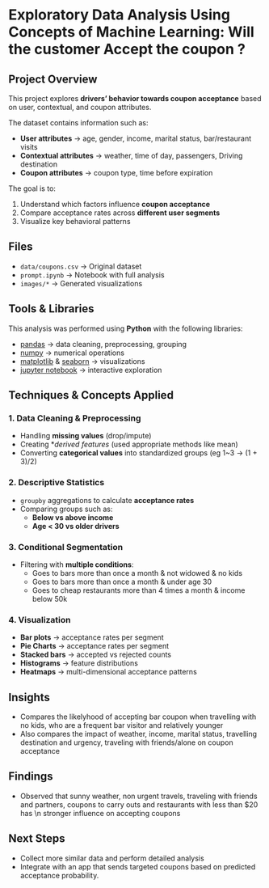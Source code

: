 # Exploratory Data Analysis Using Concepts of Machine Learning: Will the customer Accept the coupon ?

##  Project Overview  
This project explores **drivers’ behavior towards coupon acceptance** based on user, contextual, and coupon attributes.  

The dataset contains information such as:  
- **User attributes** → age, gender, income, marital status, bar/restaurant visits  
- **Contextual attributes** → weather, time of day, passengers, Driving destination  
- **Coupon attributes** → coupon type, time before expiration  

The goal is to:  
1. Understand which factors influence **coupon acceptance**  
2. Compare acceptance rates across **different user segments**  
3. Visualize key behavioral patterns  

## Files  

- `data/coupons.csv` → Original dataset  
- `prompt.ipynb` → Notebook with full analysis  
- `images/*` → Generated visualizations  


## Tools & Libraries  

This analysis was performed using **Python** with the following libraries:  

- [pandas](https://pandas.pydata.org/) → data cleaning, preprocessing, grouping  
- [numpy](https://numpy.org/) → numerical operations  
- [matplotlib](https://matplotlib.org/) & [seaborn](https://seaborn.pydata.org/) → visualizations  
- [jupyter notebook](https://jupyter.org/) → interactive exploration  


## Techniques & Concepts Applied

### 1. Data Cleaning & Preprocessing  
- Handling **missing values** (drop/impute)  
- Creating **derived features* (used appropriate methods like mean)
- Converting **categorical values** into standardized groups  (eg 1~3 -> (1 + 3)/2)

### 2. Descriptive Statistics  
- `groupby` aggregations to calculate **acceptance rates**  
- Comparing groups such as:  
  - **Below vs above income**  
  - **Age < 30 vs older drivers**  

### 3. Conditional Segmentation  
- Filtering with **multiple conditions**:  
  - Goes to bars more than once a month & not widowed & no kids  
  - Goes to bars more than once a month & under age 30  
  - Goes to cheap restaurants more than 4 times a month & income below 50k

### 4. Visualization  
- **Bar plots** → acceptance rates per segment
- **Pie Charts** → acceptance rates per segment  
- **Stacked bars** → accepted vs rejected counts  
- **Histograms** → feature distributions  
- **Heatmaps** → multi-dimensional acceptance patterns  


##  Insights  
- Compares the likelyhood of accepting bar coupon when travelling with no kids, who are a frequent bar visitor and relatively younger 
- Also compares the impact of weather, income, marital status, travelling destination and urgency, traveling with friends/alone on coupon acceptance

## Findings
- Observed that sunny weather, non urgent travels, traveling with friends and partners, coupons to carry outs and restaurants with less than $20 has \n stronger influence on accepting coupons

## Next Steps
- Collect more similar data and perform detailed analysis
- Integrate with an app that sends targeted coupons based on predicted acceptance probability.



